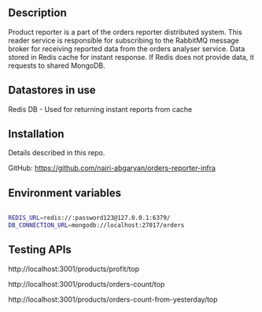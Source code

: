## Description
Product reporter is a part of the orders reporter distributed system.
This reader service is responsible for subscribing to the RabbitMQ message broker for receiving reported data from the orders analyser service. Data stored in Redis cache for instant response.
If Redis does not provide data, it requests to shared MongoDB.


## Datastores in use
Redis DB - Used for returning instant reports from cache

## Installation
Details described in this repo.

GitHub: https://github.com/nairi-abgaryan/orders-reporter-infra


## Environment variables

```bash

REDIS_URL=redis://:password123@127.0.0.1:6379/
DB_CONNECTION_URL=mongodb://localhost:27017/orders

```



## Testing APIs
http://localhost:3001/products/profit/top

http://localhost:3001/products/orders-count/top

http://localhost:3001/products/orders-count-from-yesterday/top
